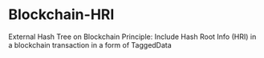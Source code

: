 # Blockchain-HRI
External Hash Tree on Blockchain Principle: Include Hash Root Info (HRI) in a blockchain transaction in a form of TaggedData
